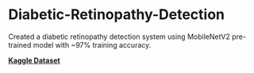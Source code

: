 # Diabetic-Retinopathy-Detection
Created a diabetic retinopathy detection system using MobileNetV2 pre-trained model with ~97% training accuracy.

[**Kaggle Dataset**](https://www.kaggle.com/datasets/tanlikesmath/diabetic-retinopathy-resized)
